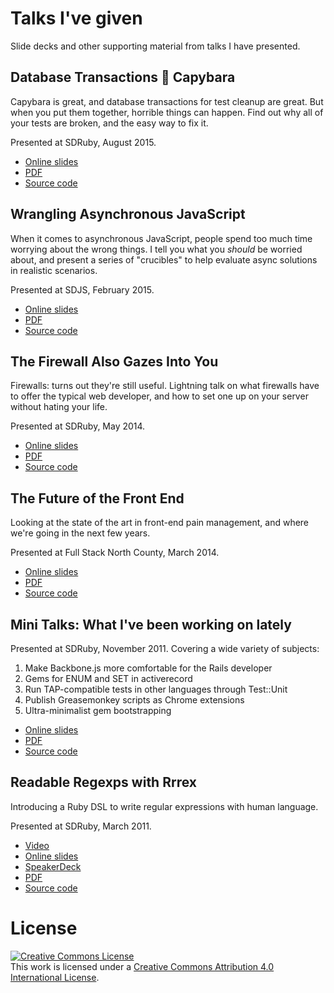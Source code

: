 # Talks I've given #

Slide decks and other supporting material from talks I have presented.

## Database Transactions 💜 Capybara ##

Capybara is great, and database transactions for test cleanup are great.
But when you put them together, horrible things can happen.
Find out why all of your tests are broken, and the easy way to fix it.

Presented at SDRuby, August 2015.

* [Online slides](https://iangreenleaf.github.io/talks/transactional_capybara/)
* [PDF](https://iangreenleaf.github.io/talks/transactional_capybara.pdf)
* [Source code](./transactional_capybara)

## Wrangling Asynchronous JavaScript ##

When it comes to asynchronous JavaScript, people spend too much time worrying about the wrong things.
I tell you what you *should* be worried about, and present a series of "crucibles" to help evaluate async solutions in realistic scenarios.

Presented at SDJS, February 2015.

* [Online slides](http://iangreenleaf.github.io/talks/async_javascript/slides)
* [PDF](http://iangreenleaf.github.io/talks/async_javascript.pdf)
* [Source code](./async_javascript)

## The Firewall Also Gazes Into You ##

Firewalls: turns out they're still useful. Lightning talk on what firewalls have to offer
the typical web developer, and how to set one up on your server without hating your life.

Presented at SDRuby, May 2014.

* [Online slides](https://speakerdeck.com/iangreenleaf/the-firewall-also-gazes-into-you)
* [PDF](https://iangreenleaf.github.io/talks/firewalls.pdf)
* [Source code](./firewalls)

## The Future of the Front End ##

Looking at the state of the art in front-end pain management, and where we're going in the next few years.

Presented at Full Stack North County, March 2014.

* [Online slides](https://speakerdeck.com/iangreenleaf/the-future-of-the-front-end-or-how-i-learned-to-stop-worrying-and-love-javascript)
* [PDF](https://iangreenleaf.github.io/talks/future_of_the_frontend.pdf)
* [Source code](./future_of_the_frontend)

## Mini Talks: What I've been working on lately ##

Presented at SDRuby, November 2011.
Covering a wide variety of subjects:

1. Make Backbone.js more comfortable for the Rails developer
2. Gems for ENUM and SET in activerecord
3. Run TAP-compatible tests in other languages through Test::Unit
4. Publish Greasemonkey scripts as Chrome extensions
5. Ultra-minimalist gem bootstrapping

* [Online slides](https://iangreenleaf.github.io/talks/minitalks)
* [PDF](https://iangreenleaf.github.io/talks/minitalks.pdf)
* [Source code](./minitalks)

## Readable Regexps with Rrrex ##

Introducing a Ruby DSL to write regular expressions with human language.

Presented at SDRuby, March 2011.

* [Video](http://www.sdruby.org/podcast/101)
* [Online slides](https://iangreenleaf.github.io/talks/rrrex)
* [SpeakerDeck](https://speakerdeck.com/iangreenleaf/readable-regexps-with-rrrex)
* [PDF](https://iangreenleaf.github.io/talks/rrrex.pdf)
* [Source code](./rrrex)

# License #

<a rel="license" href="http://creativecommons.org/licenses/by/4.0/"><img alt="Creative Commons License" style="border-width:0" src="http://i.creativecommons.org/l/by/4.0/88x31.png" /></a><br />This work is licensed under a <a rel="license" href="http://creativecommons.org/licenses/by/4.0/">Creative Commons Attribution 4.0 International License</a>.
